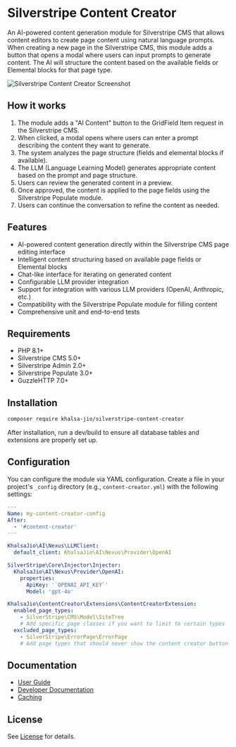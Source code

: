 # Silverstripe Content Creator

An AI-powered content generation module for Silverstripe CMS that allows content editors to create page content using natural language prompts. When creating a new page in the Silverstripe CMS, this module adds a button that opens a modal where users can input prompts to generate content. The AI will structure the content based on the available fields or Elemental blocks for that page type.

![Silverstripe Content Creator Screenshot](docs/en/images/content-creator-screenshot.png)

## How it works

1. The module adds a "AI Content" button to the GridField Item request in the Silverstripe CMS.
2. When clicked, a modal opens where users can enter a prompt describing the content they want to generate.
3. The system analyzes the page structure (fields and elemental blocks if available).
4. The LLM (Language Learning Model) generates appropriate content based on the prompt and page structure.
5. Users can review the generated content in a preview.
6. Once approved, the content is applied to the page fields using the Silverstripe Populate module.
7. Users can continue the conversation to refine the content as needed.

## Features

- AI-powered content generation directly within the Silverstripe CMS page editing interface
- Intelligent content structuring based on available page fields or Elemental blocks
- Chat-like interface for iterating on generated content
- Configurable LLM provider integration
- Support for integration with various LLM providers (OpenAI, Anthropic, etc.)
- Compatibility with the Silverstripe Populate module for filling content
- Comprehensive unit and end-to-end tests

## Requirements

- PHP 8.1+
- Silverstripe CMS 5.0+
- Silverstripe Admin 2.0+
- Silverstripe Populate 3.0+
- GuzzleHTTP 7.0+

## Installation

```sh
composer require khalsa-jio/silverstripe-content-creator
```

After installation, run a dev/build to ensure all database tables and extensions are properly set up.

## Configuration

You can configure the module via YAML configuration. Create a file in your project's `_config` directory (e.g., `content-creator.yml`) with the following settings:

```yaml
---
Name: my-content-creator-config
After:
  - '#content-creator'
---

KhalsaJio\AI\Nexus\LLMClient:
  default_client: KhalsaJio\AI\Nexus\Provider\OpenAI

SilverStripe\Core\Injector\Injector:
  KhalsaJio\AI\Nexus\Provider\OpenAI:
    properties:
      ApiKey: '`OPENAI_API_KEY`'
      Model: 'gpt-4o'

KhalsaJio\ContentCreator\Extensions\ContentCreatorExtension:
  enabled_page_types:
    - SilverStripe\CMS\Model\SiteTree
    # Add specific page classes if you want to limit to certain types
  excluded_page_types:
    - SilverStripe\ErrorPage\ErrorPage
    # Add page types that should never show the content creator button
```

## Documentation

- [User Guide](docs/en/userguide.md)
- [Developer Documentation](docs/en/developer.md)
- [Caching](docs/en/caching.md)

## License

See [License](LICENSE) for details.
